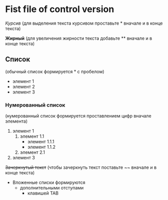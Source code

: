 # Fist file of control version

*Курсив* (для выделения текста курсивом проставьте * вначале и в конце текста)

**Жирный** (для увеличения жирности текста добавьте ** вначале и в конце текста)

## Список 
(обычный список формируется * с пробелом)

* элемент 1
* элемент 2
* элемент 3

### Нумерованный список
(нумерованный список формируется проставлением цифр вначале элемента)
1. элемент 1
    1. элемент 1.1   
        * элемент 1.1.1
        * элемент 1.1.2
    2. элемент 2.1
3. элемент 3

~~Зачеркнутый текст~~ (чтобы зачеркнуть текст поставьте ~~ вначале и в конце текста)

* Вложенные списки формируются 
    * дополнительными отступами 
        * клавишей TAB
